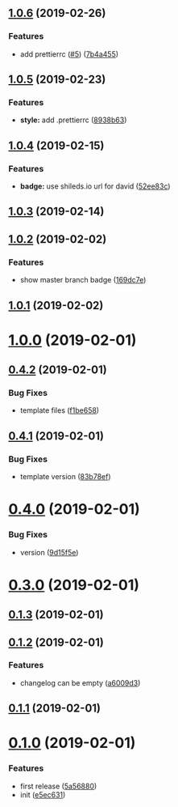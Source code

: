 ## [1.0.6](https://github.com/MarmotHQ/create-nm/compare/v1.0.5...v1.0.6) (2019-02-26)


### Features

* add prettierrc ([#5](https://github.com/MarmotHQ/create-nm/issues/5)) ([7b4a455](https://github.com/MarmotHQ/create-nm/commit/7b4a455))



## [1.0.5](https://github.com/MarmotHQ/create-nm/compare/v1.0.4...v1.0.5) (2019-02-23)


### Features

* **style:** add .prettierrc ([8938b63](https://github.com/MarmotHQ/create-nm/commit/8938b63))



## [1.0.4](https://github.com/MarmotHQ/create-nm/compare/v1.0.3...v1.0.4) (2019-02-15)


### Features

* **badge:** use shileds.io url for david ([52ee83c](https://github.com/MarmotHQ/create-nm/commit/52ee83c))



## [1.0.3](https://github.com/MarmotHQ/create-nm/compare/v1.0.2...v1.0.3) (2019-02-14)



## [1.0.2](https://github.com/MarmotHQ/create-nm/compare/v1.0.1...v1.0.2) (2019-02-02)


### Features

* show master branch badge ([169dc7e](https://github.com/MarmotHQ/create-nm/commit/169dc7e))



## [1.0.1](https://github.com/MarmotHQ/create-nm/compare/v1.0.0...v1.0.1) (2019-02-02)



# [1.0.0](https://github.com/MarmotHQ/create-nm/compare/v0.4.2...v1.0.0) (2019-02-01)



## [0.4.2](https://github.com/MarmotHQ/create-nm/compare/v0.4.1...v0.4.2) (2019-02-01)


### Bug Fixes

* template files ([f1be658](https://github.com/MarmotHQ/create-nm/commit/f1be658))



## [0.4.1](https://github.com/MarmotHQ/create-nm/compare/v0.4.0...v0.4.1) (2019-02-01)


### Bug Fixes

* template version ([83b78ef](https://github.com/MarmotHQ/create-nm/commit/83b78ef))



# [0.4.0](https://github.com/MarmotHQ/create-nm/compare/v0.2.0...v0.4.0) (2019-02-01)


### Bug Fixes

* version ([9d15f5e](https://github.com/MarmotHQ/create-nm/commit/9d15f5e))



# [0.3.0](https://github.com/MarmotHQ/create-nm/compare/v0.2.0...v0.3.0) (2019-02-01)



## [0.1.3](https://github.com/MarmotHQ/create-nm/compare/v0.1.2...v0.1.3) (2019-02-01)



## [0.1.2](https://github.com/MarmotHQ/create-nm/compare/v0.1.1...v0.1.2) (2019-02-01)


### Features

* changelog can be empty ([a6009d3](https://github.com/MarmotHQ/create-nm/commit/a6009d3))



## [0.1.1](https://github.com/MarmotHQ/create-nm/compare/v0.1.0...v0.1.1) (2019-02-01)



# [0.1.0](https://github.com/MarmotHQ/create-nm/compare/e5ec631...v0.1.0) (2019-02-01)


### Features

* first release ([5a56880](https://github.com/MarmotHQ/create-nm/commit/5a56880))
* init ([e5ec631](https://github.com/MarmotHQ/create-nm/commit/e5ec631))



